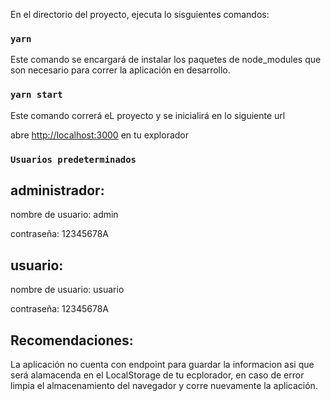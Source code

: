 
En el directorio del proyecto,  ejecuta lo sisguientes comandos:

### `yarn` 
Este comando se encargará de instalar los paquetes de node_modules que son necesario para 
correr la aplicación en desarrollo.
### `yarn start`
Este comando  correrá eL proyecto y se inicialirá en lo siguiente url

abre  [http://localhost:3000](http://localhost:3000) en tu explorador


### `Usuarios predeterminados`

## administrador:

nombre de usuario: admin

contraseña: 12345678A

## usuario:

nombre de usuario: usuario 

contraseña: 12345678A


## Recomendaciones:

La aplicación no cuenta con endpoint para guardar la informacion asi que será alamacenda en el LocalStorage de tu ecplorador, en caso de error limpia el almacenamiento del navegador y corre nuevamente la aplicación.
